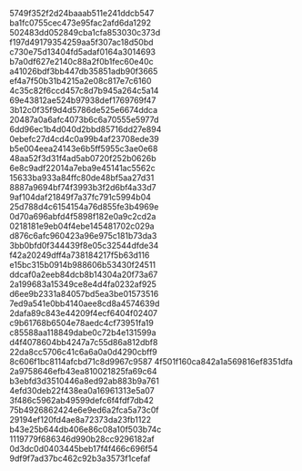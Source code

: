 5749f352f2d24baaab511e241ddcb547 ba1fc0755cec473e95fac2afd6da1292 502483dd052849cba1cfa853030c373d f197d49179354259aa5f307ac18d50bd c730e75d13404fd5adaf0164a3014693 b7a0df627e2140c88a2f0b1fec60e40c a41026bdf3bb447db35851adb90f3665 ef4a7f50b31b4215a2e08c817e7c6160 4c35c82f6ccd457c8d7b945a264c5a14 69e43812ae524b97938def1769769f47 3b12c0f35f9d4d5786de525e6674ddca 20487a0a6afc4073b6c6a70555e5977d 6dd96ec1b4d040d2bbd85716dd27e894 0ebefc27d4cd4c0a99b4af23708ede39 b5e004eea24143e6b5ff5955c3ae0e68 48aa52f3d31f4ad5ab0720f252b0626b 6e8c9adf22014a7eba9e45141ac5562c 15633ba933a84ffc80de48bf5aa27d31 8887a9694bf74f3993b3f2d6bf4a33d7 9af104daf21849f7a37fc791c5994b04 25d788d4c6154154a76d855fe3b4969e 0d70a696abfd4f5898f182e0a9c2cd2a 0218181e9eb04f4ebe145481702c029a d876c6afc960423a96e975c181b73da3 3bb0bfd0f344439f8e05c32544dfde34 f42a20249dff4a738184217f5b63d116 e15bc315b0914b988606b53430f24511 ddcaf0a2eeb84dcb8b14304a20f73a67 2a199683a15349ce8e4d4fa0232af925 d6ee9b2331a84057bd5ea3be01573516 7ed9a541e0bb4140aee8cd8a4574639d 2dafa89c843e44209f4ecf6404f02407 c9b61768b6504e78aedc4cf73951fa19 c85588aa118849dabe0c72b4e131599a d4f4078604bb4247a7c55d86a812dbf8 22da8cc5706c41c6a6a0a0d4290cbff9 8c606f1bc8114afcbd71c8d9967c9587 4f501f160ca842a1a569816ef8351dfa 2a9758646efb43ea810021825fa69c64 b3ebfd3d3510446a8ed92ab883b9a761 4efd30deb22f438ea0a16961313e5a07 3f486c5962ab49599defc6f4fdf7db42 75b4926862424e6e9ed6a2fca5a73c0f 29194ef120fd4ae8a72373da23fb1122 b43e25b644db406e86c08a10f503b74c 1119779f686346d990b28cc9296182af 0d3dc0d0403445beb17f4f466c696f54 9df9f7ad37bc462c92b3a3573f1cefaf